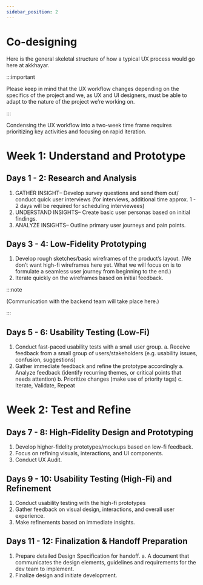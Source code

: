 ```yaml
---
sidebar_position: 2
---
```


# Co-designing

Here is the general skeletal structure of how a typical UX process would go here at akkhayar.

:::important

Please keep in mind that the UX workflow changes depending on the specifics of the project and we, as UX and UI designers, must be able to adapt to the nature of the project we’re working on.

:::

Condensing the UX workflow into a two-week time frame requires prioritizing key activities and focusing on rapid iteration.

# Week 1: Understand and Prototype

## Days 1 - 2: Research and Analysis

1. GATHER INSIGHT– Develop survey questions and send them out/ conduct quick user interviews (for interviews, additional time approx. 1 - 2 days will be required for scheduling interviewees)
2. UNDERSTAND INSIGHTS– Create basic user personas based on initial findings.
3. ANALYZE INSIGHTS– Outline primary user journeys and pain points.

## Days 3 - 4: Low-Fidelity Prototyping

1. Develop rough sketches/basic wireframes of the product’s layout. (We don’t want high-fi wireframes here yet. What we will focus on is to formulate a seamless user journey from beginning to the end.)
2. Iterate quickly on the wireframes based on initial feedback.


:::note

(Communication with the backend team will take place here.)

:::

## Days 5 - 6: Usability Testing (Low-Fi)

1. Conduct fast-paced usability tests with a small user group.
    a. Receive feedback from a small group of users/stakeholders (e.g. usability issues, confusion, suggestions)
2. Gather immediate feedback and refine the prototype accordingly
    a. Analyze feedback (identify recurring themes, or critical points that needs attention)
    b. Prioritize changes (make use of priority tags)
    c. Iterate, Validate, Repeat

# Week 2: Test and Refine

## Days 7 - 8: High-Fidelity Design and Prototyping

1. Develop higher-fidelity prototypes/mockups based on low-fi feedback.
2. Focus on refining visuals, interactions, and UI components.
3. Conduct UX Audit.

## Days 9 - 10: Usability Testing (High-Fi) and Refinement

1. Conduct usability testing with the high-fi prototypes
2. Gather feedback on visual design, interactions, and overall user experience.
3. Make refinements based on immediate insights.

## Days 11 - 12: Finalization & Handoff Preparation

1. Prepare detailed Design Specification for handoff.
    a. A document that communicates the design elements, guidelines and requirements for the dev team to implement.
2. Finalize design and initiate development.
